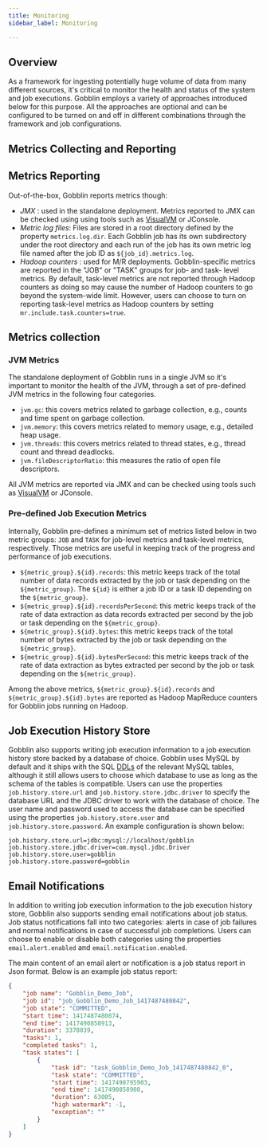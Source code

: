 ```yaml
---
title: Monitoring
sidebar_label: Monitoring

---
```


Overview
--------------------
As a framework for ingesting potentially huge volume of data from many different sources, it's critical to monitor the health and status of the system and job executions. Gobblin employs a variety of approaches introduced below for this purpose. All the approaches are optional and can be configured to be turned on and off in different combinations through the framework and job configurations. 

Metrics Collecting and Reporting
--------------------

## Metrics Reporting

Out-of-the-box, Gobblin reports metrics though:

* _JMX_ : used in the standalone deployment. Metrics reported to JMX can be checked using using tools such as [VisualVM](http://visualvm.java.net/) or JConsole. 
* _Metric log files_: Files are stored in a root directory defined by the property `metrics.log.dir`. Each Gobblin job has its own subdirectory under the root directory and each run of the job has its own metric log file named after the job ID as `${job_id}.metrics.log`.
* _Hadoop counters_ : used for M/R deployments. Gobblin-specific metrics are reported in the "JOB" or "TASK" groups for job- and task- level metrics. By default, task-level metrics are not reported through Hadoop counters as doing so may cause the number of Hadoop counters to go beyond the system-wide limit. However, users can choose to turn on reporting task-level metrics as Hadoop counters by setting `mr.include.task.counters=true`. 


## Metrics collection
### JVM Metrics
The standalone deployment of Gobblin runs in a single JVM so it's important to monitor the health of the JVM, through a set of pre-defined JVM metrics in the following four categories. 

* `jvm.gc`: this covers metrics related to garbage collection, e.g., counts and time spent on garbage collection.
* `jvm.memory`: this covers metrics related to memory usage, e.g., detailed heap usage.  
* `jvm.threads`: this covers metrics related to thread states, e.g., thread count and thread deadlocks.
* `jvm.fileDescriptorRatio`: this measures the ratio of open file descriptors.

All JVM metrics are reported via JMX and can be checked using tools such as [VisualVM](http://visualvm.java.net/) or JConsole. 

### Pre-defined Job Execution Metrics
Internally, Gobblin pre-defines a minimum set of metrics listed below in two metric groups: `JOB` and `TASK` for job-level metrics and task-level metrics, respectively. Those metrics are useful in keeping track of the progress and performance of job executions.

* `${metric_group}.${id}.records`: this metric keeps track of the total number of data records extracted by the job or task depending on the `${metric_group}`. The `${id}` is either a job ID or a task ID depending on the `${metric_group}`. 
* `${metric_group}.${id}.recordsPerSecond`: this metric keeps track of the rate of data extraction as data records extracted per second by the job or task depending on the `${metric_group}`.
* `${metric_group}.${id}.bytes`: this metric keeps track of the total number of bytes extracted by the job or task depending on the `${metric_group}`.
* `${metric_group}.${id}.bytesPerSecond`: this metric keeps track of the rate of data extraction as bytes extracted per second by the job or task depending on the `${metric_group}`.

Among the above metrics, `${metric_group}.${id}.records` and `${metric_group}.${id}.bytes` are reported as Hadoop MapReduce counters for Gobblin jobs running on Hadoop.

Job Execution History Store
--------------------
Gobblin also supports writing job execution information to a job execution history store backed by a database of choice. Gobblin uses MySQL by default and it ships with the SQL [DDLs](https://github.com/apache/gobblin/tree/master/gobblin-metastore/src/main/resources/db/migration) of the relevant MySQL tables, although  it still allows users to choose which database to use as long as the schema of the tables is compatible. Users can use the properties `job.history.store.url` and `job.history.store.jdbc.driver` to specify the database URL and the JDBC driver to work with the database of choice. The user name and password used to access the database can be specified using the properties `job.history.store.user` and `job.history.store.password`. An example configuration is shown below:

```properties
job.history.store.url=jdbc:mysql://localhost/gobblin
job.history.store.jdbc.driver=com.mysql.jdbc.Driver
job.history.store.user=gobblin
job.history.store.password=gobblin
``` 

Email Notifications 
--------------------
In addition to writing job execution information to the job execution history store, Gobblin also supports sending email notifications about job status. Job status notifications fall into two categories: alerts in case of job failures and normal notifications in case of successful job completions. Users can choose to enable or disable both categories using the properties `email.alert.enabled` and `email.notification.enabled`. 

The main content of an email alert or notification is a job status report in Json format. Below is an example job status report:

```json
{
	"job name": "Gobblin_Demo_Job",
	"job id": "job_Gobblin_Demo_Job_1417487480842",
	"job state": "COMMITTED",
	"start time": 1417487480874,
	"end time": 1417490858913,
	"duration": 3378039,
	"tasks": 1,
	"completed tasks": 1,
	"task states": [
		{
			"task id": "task_Gobblin_Demo_Job_1417487480842_0",
			"task state": "COMMITTED",
			"start time": 1417490795903,
			"end time": 1417490858908,
			"duration": 63005,
			"high watermark": -1,
			"exception": ""
		}
	]
}
``` 
